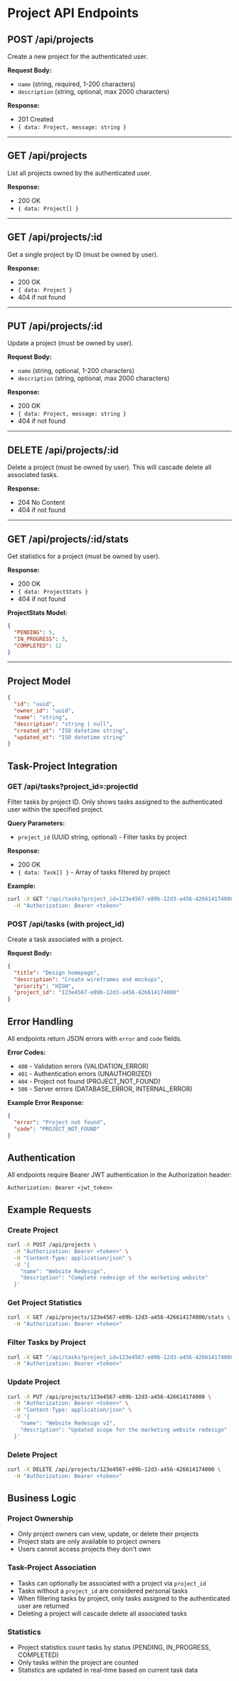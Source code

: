 # Project API Endpoints

## POST /api/projects
Create a new project for the authenticated user.

**Request Body:**
- `name` (string, required, 1-200 characters)
- `description` (string, optional, max 2000 characters)

**Response:**
- 201 Created
- `{ data: Project, message: string }`

---

## GET /api/projects
List all projects owned by the authenticated user.

**Response:**
- 200 OK
- `{ data: Project[] }`

---

## GET /api/projects/:id
Get a single project by ID (must be owned by user).

**Response:**
- 200 OK
- `{ data: Project }`
- 404 if not found

---

## PUT /api/projects/:id
Update a project (must be owned by user).

**Request Body:**
- `name` (string, optional, 1-200 characters)
- `description` (string, optional, max 2000 characters)

**Response:**
- 200 OK
- `{ data: Project, message: string }`
- 404 if not found

---

## DELETE /api/projects/:id
Delete a project (must be owned by user). This will cascade delete all associated tasks.

**Response:**
- 204 No Content
- 404 if not found

---

## GET /api/projects/:id/stats
Get statistics for a project (must be owned by user).

**Response:**
- 200 OK
- `{ data: ProjectStats }`
- 404 if not found

**ProjectStats Model:**
```json
{
  "PENDING": 5,
  "IN_PROGRESS": 3,
  "COMPLETED": 12
}
```

---

## Project Model
```json
{
  "id": "uuid",
  "owner_id": "uuid",
  "name": "string",
  "description": "string | null",
  "created_at": "ISO datetime string",
  "updated_at": "ISO datetime string"
}
```

## Task-Project Integration

### GET /api/tasks?project_id=:projectId
Filter tasks by project ID. Only shows tasks assigned to the authenticated user within the specified project.

**Query Parameters:**
- `project_id` (UUID string, optional) - Filter tasks by project

**Response:**
- 200 OK
- `{ data: Task[] }` - Array of tasks filtered by project

**Example:**
```bash
curl -X GET "/api/tasks?project_id=123e4567-e89b-12d3-a456-426614174000" \
  -H "Authorization: Bearer <token>"
```

### POST /api/tasks (with project_id)
Create a task associated with a project.

**Request Body:**
```json
{
  "title": "Design homepage",
  "description": "Create wireframes and mockups",
  "priority": "HIGH",
  "project_id": "123e4567-e89b-12d3-a456-426614174000"
}
```

## Error Handling
All endpoints return JSON errors with `error` and `code` fields.

**Error Codes:**
- `400` - Validation errors (VALIDATION_ERROR)
- `401` - Authentication errors (UNAUTHORIZED)
- `404` - Project not found (PROJECT_NOT_FOUND)
- `500` - Server errors (DATABASE_ERROR, INTERNAL_ERROR)

**Example Error Response:**
```json
{
  "error": "Project not found",
  "code": "PROJECT_NOT_FOUND"
}
```

## Authentication
All endpoints require Bearer JWT authentication in the Authorization header:
```
Authorization: Bearer <jwt_token>
```

## Example Requests

### Create Project
```bash
curl -X POST /api/projects \
  -H "Authorization: Bearer <token>" \
  -H "Content-Type: application/json" \
  -d '{
    "name": "Website Redesign",
    "description": "Complete redesign of the marketing website"
  }'
```

### Get Project Statistics
```bash
curl -X GET /api/projects/123e4567-e89b-12d3-a456-426614174000/stats \
  -H "Authorization: Bearer <token>"
```

### Filter Tasks by Project
```bash
curl -X GET "/api/tasks?project_id=123e4567-e89b-12d3-a456-426614174000" \
  -H "Authorization: Bearer <token>"
```

### Update Project
```bash
curl -X PUT /api/projects/123e4567-e89b-12d3-a456-426614174000 \
  -H "Authorization: Bearer <token>" \
  -H "Content-Type: application/json" \
  -d '{
    "name": "Website Redesign v2",
    "description": "Updated scope for the marketing website redesign"
  }'
```

### Delete Project
```bash
curl -X DELETE /api/projects/123e4567-e89b-12d3-a456-426614174000 \
  -H "Authorization: Bearer <token>"
```

## Business Logic

### Project Ownership
- Only project owners can view, update, or delete their projects
- Project stats are only available to project owners
- Users cannot access projects they don't own

### Task-Project Association
- Tasks can optionally be associated with a project via `project_id`
- Tasks without a `project_id` are considered personal tasks
- When filtering tasks by project, only tasks assigned to the authenticated user are returned
- Deleting a project will cascade delete all associated tasks

### Statistics
- Project statistics count tasks by status (PENDING, IN_PROGRESS, COMPLETED)
- Only tasks within the project are counted
- Statistics are updated in real-time based on current task data